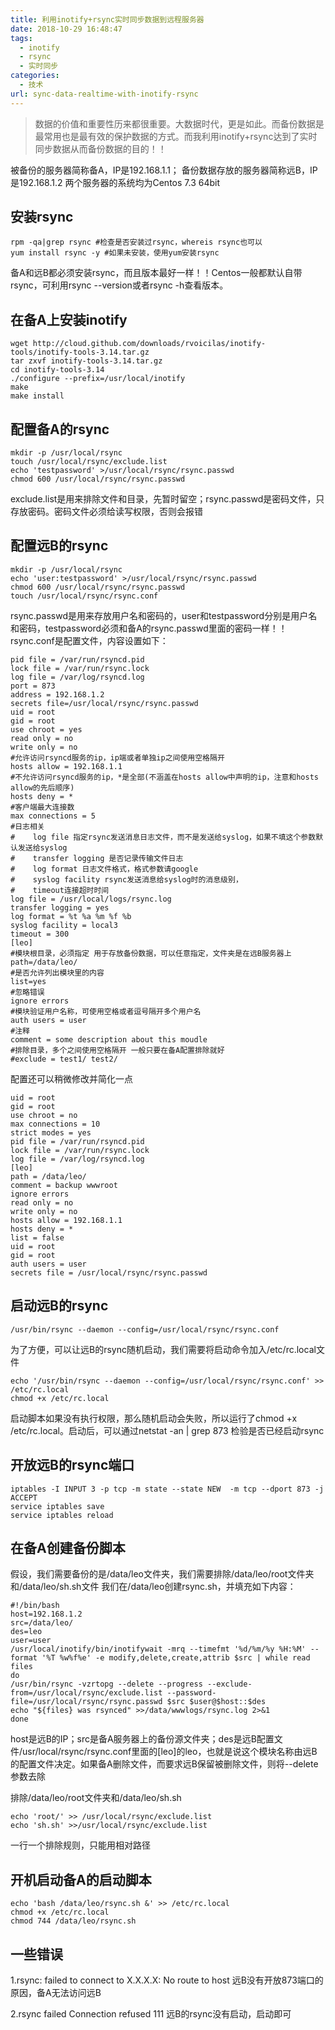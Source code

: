 ```yaml
---
title: 利用inotify+rsync实时同步数据到远程服务器
date: 2018-10-29 16:48:47
tags: 
  - inotify
  - rsync
  - 实时同步
categories:
  - 技术
url: sync-data-realtime-with-inotify-rsync
---
```


> 数据的价值和重要性历来都很重要。大数据时代，更是如此。而备份数据是最常用也是最有效的保护数据的方式。而我利用inotify+rsync达到了实时同步数据从而备份数据的目的！！

<!--more-->

被备份的服务器简称备A，IP是192.168.1.1；
备份数据存放的服务器简称远B，IP是192.168.1.2
两个服务器的系统均为Centos 7.3 64bit

## 安装rsync

```
rpm -qa|grep rsync #检查是否安装过rsync，whereis rsync也可以
yum install rsync -y #如果未安装，使用yum安装rsync
```


备A和远B都必须安装rsync，而且版本最好一样！！Centos一般都默认自带rsync，可利用rsync --version或者rsync -h查看版本。

## 在备A上安装inotify

```
wget http://cloud.github.com/downloads/rvoicilas/inotify-tools/inotify-tools-3.14.tar.gz  
tar zxvf inotify-tools-3.14.tar.gz  
cd inotify-tools-3.14  
./configure --prefix=/usr/local/inotify  
make  
make install
```


## 配置备A的rsync

```
mkdir -p /usr/local/rsync
touch /usr/local/rsync/exclude.list
echo 'testpassword' >/usr/local/rsync/rsync.passwd
chmod 600 /usr/local/rsync/rsync.passwd
```


exclude.list是用来排除文件和目录，先暂时留空；rsync.passwd是密码文件，只存放密码。密码文件必须给读写权限，否则会报错

## 配置远B的rsync

```
mkdir -p /usr/local/rsync
echo 'user:testpassword' >/usr/local/rsync/rsync.passwd
chmod 600 /usr/local/rsync/rsync.passwd
touch /usr/local/rsync/rsync.conf
```

rsync.passwd是用来存放用户名和密码的，user和testpassword分别是用户名和密码，testpassword必须和备A的rsync.passwd里面的密码一样！！rsync.conf是配置文件，内容设置如下：

```
pid file = /var/run/rsyncd.pid  
lock file = /var/run/rsync.lock  
log file = /var/log/rsyncd.log 
port = 873
address = 192.168.1.2
secrets file=/usr/local/rsync/rsync.passwd
uid = root
gid = root
use chroot = yes
read only = no
write only = no
#允许访问rsyncd服务的ip，ip端或者单独ip之间使用空格隔开
hosts allow = 192.168.1.1
#不允许访问rsyncd服务的ip，*是全部(不涵盖在hosts allow中声明的ip，注意和hosts allow的先后顺序)
hosts deny = *
#客户端最大连接数
max connections = 5
#日志相关
#    log file 指定rsync发送消息日志文件，而不是发送给syslog，如果不填这个参数默认发送给syslog
#    transfer logging 是否记录传输文件日志
#    log format 日志文件格式，格式参数请google
#    syslog facility rsync发送消息给syslog时的消息级别，
#    timeout连接超时时间
log file = /usr/local/logs/rsync.log
transfer logging = yes
log format = %t %a %m %f %b
syslog facility = local3
timeout = 300
[leo]
#模块根目录，必须指定 用于存放备份数据，可以任意指定，文件夹是在远B服务器上
path=/data/leo/
#是否允许列出模块里的内容
list=yes
#忽略错误
ignore errors
#模块验证用户名称，可使用空格或者逗号隔开多个用户名
auth users = user
#注释
comment = some description about this moudle
#排除目录，多个之间使用空格隔开 一般只要在备A配置排除就好
#exclude = test1/ test2/
```


配置还可以稍微修改并简化一点

```
uid = root 
gid = root 
use chroot = no 
max connections = 10 
strict modes = yes 
pid file = /var/run/rsyncd.pid  
lock file = /var/run/rsync.lock  
log file = /var/log/rsyncd.log  
[leo]  
path = /data/leo/  
comment = backup wwwroot  
ignore errors  
read only = no 
write only = no 
hosts allow = 192.168.1.1  
hosts deny = *  
list = false 
uid = root 
gid = root 
auth users = user
secrets file = /usr/local/rsync/rsync.passwd
```

## 启动远B的rsync

```
/usr/bin/rsync --daemon --config=/usr/local/rsync/rsync.conf
```


为了方便，可以让远B的rsync随机启动，我们需要将启动命令加入/etc/rc.local文件

```
echo '/usr/bin/rsync --daemon --config=/usr/local/rsync/rsync.conf' >> /etc/rc.local
chmod +x /etc/rc.local
```

启动脚本如果没有执行权限，那么随机启动会失败，所以运行了chmod +x /etc/rc.local。启动后，可以通过netstat -an | grep 873 检验是否已经启动rsync

## 开放远B的rsync端口

```
iptables -I INPUT 3 -p tcp -m state --state NEW  -m tcp --dport 873 -j ACCEPT
service iptables save
service iptables reload
```


## 在备A创建备份脚本

假设，我们需要备份的是/data/leo文件夹，我们需要排除/data/leo/root文件夹和/data/leo/sh.sh文件
我们在/data/leo创建rsync.sh，并填充如下内容：

```
#!/bin/bash
host=192.168.1.2
src=/data/leo/
des=leo
user=user
/usr/local/inotify/bin/inotifywait -mrq --timefmt '%d/%m/%y %H:%M' --format '%T %w%f%e' -e modify,delete,create,attrib $src | while read files
do
/usr/bin/rsync -vzrtopg --delete --progress --exclude-from=/usr/local/rsync/exclude.list --password-file=/usr/local/rsync/rsync.passwd $src $user@$host::$des
echo "${files} was rsynced" >>/data/wwwlogs/rsync.log 2>&1
done
```

host是远B的IP；src是备A服务器上的备份源文件夹；des是远B配置文件/usr/local/rsync/rsync.conf里面的[leo]的leo，也就是说这个模块名称由远B的配置文件决定。如果备A删除文件，而要求远B保留被删除文件，则将--delete参数去除

排除/data/leo/root文件夹和/data/leo/sh.sh

```
echo 'root/' >> /usr/local/rsync/exclude.list
echo 'sh.sh' >>/usr/local/rsync/exclude.list
```

一行一个排除规则，只能用相对路径

## 开机启动备A的启动脚本

```
echo 'bash /data/leo/rsync.sh &' >> /etc/rc.local
chmod +x /etc/rc.local
chmod 744 /data/leo/rsync.sh
```


## 一些错误

1.rsync: failed to connect to X.X.X.X: No route to host
远B没有开放873端口的原因，备A无法访问远B

2.rsync failed Connection refused 111
远B的rsync没有启动，启动即可
